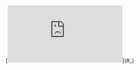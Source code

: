 [![\\ One of the limitations of the Solow model is that growth is not a smooth and continuous process. As a matter of fact, recessions and irregular growth cycles are at the core of the mechanism of economic development. \\In order to account for such irregularities, Day (1982) takes the theoretical framework developed by Solow and extends it by incorporating into the model insights from the so-called Chaos Theory. As a consequence, oscillating behaviours and chaotic patterns arise. \\ \\ \\ \\ \\ For the sake of simplicity, assume there is no technological progress ($g=0$). \\ Suppose that the saving rate is no longer exogenous but depends positively on the interest rate such that saving function $s(k)$ becomes: \\ $$s(k_t)=q\Big{(}1-\frac{c}{r_t}\Big{)}\frac{k_t}{y_t}$$ \\ where $q$ and $c$ are exogenous parameters whereas $r_t$ is the interest rate at time $t$ that, under the assumption of competitive markets and Cobb-Douglas production function, is given by  \\ $$r_t=\alpha \frac{y_t}{k_t}$$. \\ \\ \\ Furthermore, assume that the law of motion of capital takes the following form:  \\ $$k_{t+1}=\frac{min\{ (1+\rho) k_{t}, \ s(k_t)y_t \} }{1+n}$$ \\ \\ \\ where $\rho$ is the maximal growth rate of capital. Day (1957) proposes several explanations why such a limitation may arise, including behavioural reasons or possible costs of adjustment.](https://latex.codecogs.com/svg.latex?%5C%5C%20One%20of%20the%20limitations%20of%20the%20Solow%20model%20is%20that%20growth%20is%20not%20a%20smooth%20and%20continuous%20process.%20As%20a%20matter%20of%20fact%2C%20recessions%20and%20irregular%20growth%20cycles%20are%20at%20the%20core%20of%20the%20mechanism%20of%20economic%20development.%20%5C%5CIn%20order%20to%20account%20for%20such%20irregularities%2C%20Day%20(1982)%20takes%20the%20theoretical%20framework%20developed%20by%20Solow%20and%20extends%20it%20by%20incorporating%20into%20the%20model%20insights%20from%20the%20so-called%20Chaos%20Theory.%20As%20a%20consequence%2C%20oscillating%20behaviours%20and%20chaotic%20patterns%20arise.%20%5C%5C%20%5C%5C%20%5C%5C%20%5C%5C%20%5C%5C%20For%20the%20sake%20of%20simplicity%2C%20assume%20there%20is%20no%20technological%20progress%20(%24g%3D0%24).%20%5C%5C%20Suppose%20that%20the%20saving%20rate%20is%20no%20longer%20exogenous%20but%20depends%20positively%20on%20the%20interest%20rate%20such%20that%20saving%20function%20%24s(k)%24%20becomes%3A%20%5C%5C%20%24%24s(k_t)%3Dq%5CBig%7B(%7D1-%5Cfrac%7Bc%7D%7Br_t%7D%5CBig%7B)%7D%5Cfrac%7Bk_t%7D%7By_t%7D%24%24%20%5C%5C%20where%20%24q%24%20and%20%24c%24%20are%20exogenous%20parameters%20whereas%20%24r_t%24%20is%20the%20interest%20rate%20at%20time%20%24t%24%20that%2C%20under%20the%20assumption%20of%20competitive%20markets%20and%20Cobb-Douglas%20production%20function%2C%20is%20given%20by%20%20%5C%5C%20%24%24r_t%3D%5Calpha%20%5Cfrac%7By_t%7D%7Bk_t%7D%24%24.%20%5C%5C%20%5C%5C%20%5C%5C%20Furthermore%2C%20assume%20that%20the%20law%20of%20motion%20of%20capital%20takes%20the%20following%20form%3A%20%20%5C%5C%20%24%24k_%7Bt%2B1%7D%3D%5Cfrac%7Bmin%5C%7B%20(1%2B%5Crho)%20k_%7Bt%7D%2C%20%5C%20s(k_t)y_t%20%5C%7D%20%7D%7B1%2Bn%7D%24%24%20%5C%5C%20%5C%5C%20%5C%5C%20where%20%24%5Crho%24%20is%20the%20maximal%20growth%20rate%20of%20capital.%20Day%20(1957)%20proposes%20several%20explanations%20why%20such%20a%20limitation%20may%20arise%2C%20including%20behavioural%20reasons%20or%20possible%20costs%20of%20adjustment.)](#_)
